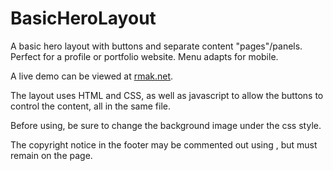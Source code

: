 # BasicHeroLayout

A basic hero layout with buttons and separate content "pages"/panels. Perfect for a profile or portfolio website. Menu adapts for mobile.

A live demo can be viewed at [rmak.net](https://rmak.net).

The layout uses HTML and CSS, as well as javascript to allow the buttons to control the content, all in the same file.

Before using, be sure to change the background image under the css style.

The copyright notice in the footer may be commented out using <!-- and -->, but must remain on the page.
